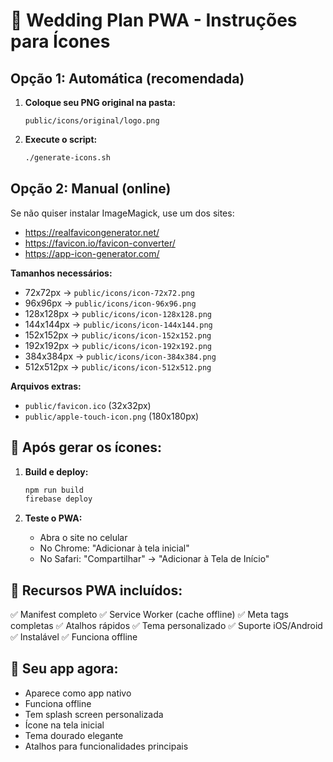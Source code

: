 # 🎉 Wedding Plan PWA - Instruções para Ícones

## Opção 1: Automática (recomendada)

1. **Coloque seu PNG original na pasta:**
   ```
   public/icons/original/logo.png
   ```

2. **Execute o script:**
   ```bash
   ./generate-icons.sh
   ```

## Opção 2: Manual (online)

Se não quiser instalar ImageMagick, use um dos sites:
- https://realfavicongenerator.net/
- https://favicon.io/favicon-converter/
- https://app-icon-generator.com/

**Tamanhos necessários:**
- 72x72px → `public/icons/icon-72x72.png`
- 96x96px → `public/icons/icon-96x96.png`
- 128x128px → `public/icons/icon-128x128.png`
- 144x144px → `public/icons/icon-144x144.png`
- 152x152px → `public/icons/icon-152x152.png`
- 192x192px → `public/icons/icon-192x192.png`
- 384x384px → `public/icons/icon-384x384.png`
- 512x512px → `public/icons/icon-512x512.png`

**Arquivos extras:**
- `public/favicon.ico` (32x32px)
- `public/apple-touch-icon.png` (180x180px)

## 🚀 Após gerar os ícones:

1. **Build e deploy:**
   ```bash
   npm run build
   firebase deploy
   ```

2. **Teste o PWA:**
   - Abra o site no celular
   - No Chrome: "Adicionar à tela inicial"
   - No Safari: "Compartilhar" → "Adicionar à Tela de Início"

## 🎯 Recursos PWA incluídos:

✅ Manifest completo
✅ Service Worker (cache offline)
✅ Meta tags completas
✅ Atalhos rápidos
✅ Tema personalizado
✅ Suporte iOS/Android
✅ Instalável
✅ Funciona offline

## 📱 Seu app agora:

- Aparece como app nativo
- Funciona offline
- Tem splash screen personalizada
- Ícone na tela inicial
- Tema dourado elegante
- Atalhos para funcionalidades principais